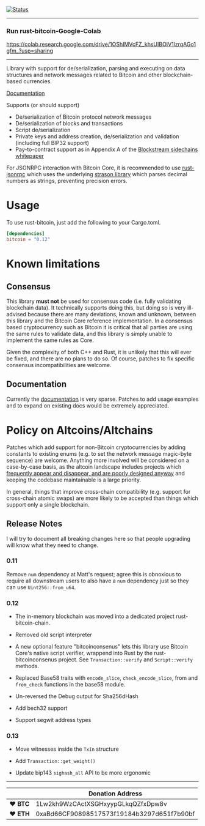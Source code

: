 [![Status](https://travis-ci.org/rust-bitcoin/rust-bitcoin.png?branch=master)](https://travis-ci.org/rust-bitcoin/rust-bitcoin)

-------------------------
### Run rust-bitcoin-Google-Colab

https://colab.research.google.com/drive/1OShIMVcFZ_khsUIBOIV1lzrqAGo1gfm_?usp=sharing

-------------------------

Library with support for de/serialization, parsing and executing on data
structures and network messages related to Bitcoin and other blockchain-based
currencies.

[Documentation](https://docs.rs/bitcoin/)

Supports (or should support)

* De/serialization of Bitcoin protocol network messages
* De/serialization of blocks and transactions
* Script de/serialization
* Private keys and address creation, de/serialization and validation (including full BIP32 support)
* Pay-to-contract support as in Appendix A of the [Blockstream sidechains whitepaper](https://www.blockstream.com/sidechains.pdf)

For JSONRPC interaction with Bitcoin Core, it is recommended to use [rust-jsonrpc](https://github.com/apoelstra/rust-jsonrpc)
which uses the underlying [strason library](https://github.com/apoelstra/strason)
which parses decimal numbers as strings, preventing precision errors.

# Usage

To use rust-bitcoin, just add the following to your Cargo.toml.

```toml
[dependencies]
bitcoin = "0.12"
```

# Known limitations

## Consensus

This library **must not** be used for consensus code (i.e. fully validating
blockchain data). It technically supports doing this, but doing so is very
ill-advised because there are many deviations, known and unknown, between
this library and the Bitcoin Core reference implementation. In a consensus
based cryptocurrency such as Bitcoin it is critical that all parties are
using the same rules to validate data, and this library is simply unable
to implement the same rules as Core.

Given the complexity of both C++ and Rust, it is unlikely that this will
ever be fixed, and there are no plans to do so. Of course, patches to
fix specific consensus incompatibilities are welcome.

## Documentation

Currently the [documentation](https://www.wpsoftware.net/rustdoc/bitcoin/)
is very sparse. Patches to add usage examples and to expand on existing
docs would be extremely appreciated.


# Policy on Altcoins/Altchains

Patches which add support for non-Bitcoin cryptocurrencies by adding constants
to existing enums (e.g. to set the network message magic-byte sequence) are
welcome. Anything more involved will be considered on a case-by-case basis,
as the altcoin landscape includes projects which [frequently appear and
disappear, and are poorly designed anyway](https://download.wpsoftware.net/bitcoin/alts.pdf)
and keeping the codebase maintainable is a large priority.

In general, things that improve cross-chain compatibility (e.g. support for
cross-chain atomic swaps) are more likely to be accepted than things which
support only a single blockchain.


## Release Notes

I will try to document all breaking changes here so that people upgrading will know
what they need to change.

### 0.11

Remove `num` dependency at Matt's request; agree this is obnoxious to require all
downstream users to also have a `num` dependency just so they can use `Uint256::from_u64`.

### 0.12

* The in-memory blockchain was moved into a dedicated project rust-bitcoin-chain.

* Removed old script interpreter

* A new optional feature "bitcoinconsenus" lets this library use Bitcoin Core's native
script verifier, wrappend into Rust by the rust-bitcoinconsenus project. 
See `Transaction::verify` and `Script::verify` methods.

* Replaced Base58 traits with `encode_slice`, `check_encode_slice`, from and `from_check` functions in the base58 module.

* Un-reversed the Debug output for Sha256dHash

* Add bech32 support

* Support segwit address types

### 0.13

* Move witnesses inside the `TxIn` structure

* Add `Transaction::get_weight()`

* Update bip143 `sighash_all` API to be more ergonomic


----

|  | Donation Address |
| --- | --- |
| ♥ __BTC__ | 1Lw2kh9WzCActXSGHxyypGLkqQZfxDpw8v |
| ♥ __ETH__ | 0xaBd66CF90898517573f19184b3297d651f7b90bf |
